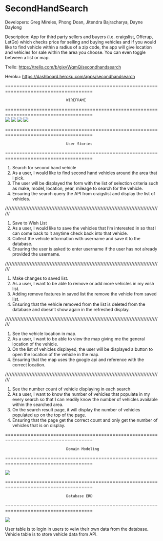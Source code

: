 # SecondHandSearch

Developers: Greg Mireles, Phong Doan, Jitendra Bajracharya, Dayne Daylong

Description: 
App for third party sellers and buyers (i.e. craigslist, Offerup, LetGo) which checks price for selling and buying vehicles and if you would like to find vehicle within a radius of a zip code, the app will give location and vehicles for sale within the area you choose. You can even toggle between a list or map.

Trello: https://trello.com/b/gixvWqmQ/secondhandsearch

Heroku: https://dashboard.heroku.com/apps/secondhandsearch



=====================================================================================

                                WIREFRAME

=====================================================================================                    
![](README_IMGS/IMG_0166.jpg)
![](README_IMGS/IMG_0165.jpg)
![](README_IMGS/IMG_0168.jpg)
![](README_IMGS/IMG_0169.jpg)

=====================================================================================

                                User Stories
                                
===================================================================================== 

1. Search for second hand vehicle
2. As a user, I would like to find second hand vehicles around the area that I pick. 
3. The user will be displayed the form with the list of selection criteria such as make, model, location, year, mileage to search for the vehicle. 
4. Ensuring the search query the API from craigslist and display the list of vehicles. 

 //////////////////////////////////////////////////////////////////////////////////////////////////////

1. Save to Wish List
2. As a user, I would like to save the vehicles that I’m interested in so that I can come back to it anytime check back into that vehicle.
3. Collect the vehicle information with username and save it to the database.
4. Ensuring the user is asked to enter username if the user has not already provided the username.

 //////////////////////////////////////////////////////////////////////////////////////////////////////
 
1.    Make changes to saved list.
2.    As a user, I want to be able to remove or add more vehicles in my wish list.
3.    Adding remove features in saved list the remove the vehicle from saved list.
4.    Ensuring that the vehicle removed from the list is deleted from the database and doesn’t show again in the refreshed display.

 //////////////////////////////////////////////////////////////////////////////////////////////////////
 
1.    See the vehicle location in map.
2.    As a user, I want to be able to view the map giving me the general location of the vehicle.
3.    On the list of vehicles displayed, the user will be displayed a button to open the location of the vehicle in the map.
4.    Ensuring that the map uses the google api and reference with the correct location.

 //////////////////////////////////////////////////////////////////////////////////////////////////////

1.    See the number count of vehicle displaying in each search
2.    As a user, I want to know the number of vehicles that populate in my every search so that I can readily know the number of vehicles available within the searched area.
3.    On the search result page, it will display the number of vehicles populated up on the top of the page.
4.    Ensuring that the page get the correct count and only get the number of vehicles that is on display.


=====================================================================================

                                Domain Modeling

=====================================================================================   

![](README_IMGS/Domain_Modeling.jpg)

=====================================================================================

                                Database ERD

=====================================================================================   

![](README_IMGS/EntityRelationDiagram.png)

User table is to login in users to veiw their own data from the database.
Vehicle table is to store vehicle data from API.